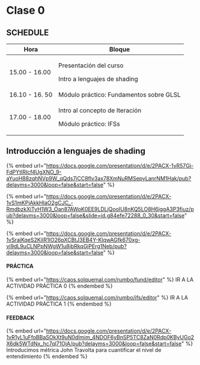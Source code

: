 # Clase 0

## SCHEDULE

| Hora           | Bloque                                                            |
| -------------- | ----------------------------------------------------------------- |
| 15.00 - 16.00  | <p>Presentación del curso</p><p>Intro a lenguajes de shading</p>  |
| 16.10 - 16. 50 | Módulo práctico: Fundamentos sobre GLSL                           |
| 17.00 - 18.00  | <p>Intro al concepto de Iteración</p><p>Módulo práctico: IFSs</p> |

## Introducción a lenguajes de shading

{% embed url="https://docs.google.com/presentation/d/e/2PACX-1vR57Gj-FdPYtIRIcf4UgXNO_9-aYuoH88zqhNVp9W_qQds7iCC8flv3ax78XmNuRMSepyLanrNM1Hak/pub?delayms=3000&loop=false&start=false" %}

{% embed url="https://docs.google.com/presentation/d/e/2PACX-1vS1mKPjAkkHIaO2gCJC_-RmdbzkXiTyH1W3_Oan87AWoK0EE9LDLjQooIU8nKQ5LO8H6iggA3P3fiuz/pub?delayms=3000&loop=false&slide=id.g84efe72288_0_30&start=false" %}

{% embed url="https://docs.google.com/presentation/d/e/2PACX-1vSrajKqeS2KiIR1IO26pXCBtJ3EB4Y-KlqwAGfk670xg-vi9dL9uCLNPpNWgW1u8jbRkqGjPErg1Neb/pub?delayms=3000&loop=false&start=false" %}

#### PRÁCTICA

{% embed url="https://caos.solquemal.com/rumbo/fund/editor" %}
IR A LA ACTIVIDAD PRÁCTICA 0
{% endembed %}

{% embed url="https://caos.solquemal.com/rumbo/ifs/editor" %}
IR A LA ACTIVIDAD PRÁCTICA 1
{% endembed %}

#### FEEDBACK

{% embed url="https://docs.google.com/presentation/d/e/2PACX-1vR1yL1uFfoBBaSOkXt9uN0dlmim_4NDOF6yBnSP5TC8ZaN0Rdp0KByUGo2X6dk5WTdNx_hc7ql71OjA/pub?delayms=3000&loop=false&start=false" %}
Introducimos métrica John Travolta para cuantificar el nivel de entendimiento
{% endembed %}
